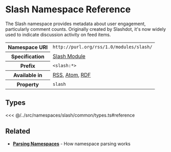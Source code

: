 # Slash Namespace Reference

The Slash namespace provides metadata about user engagement, particularly comment counts. Originally created by Slashdot, it's now widely used to indicate discussion activity on feed items.

<table>
  <tbody>
    <tr>
      <th>Namespace URI</th>
      <td><code>http://purl.org/rss/1.0/modules/slash/</code></td>
    </tr>
    <tr>
      <th>Specification</th>
      <td><a href="http://purl.org/rss/1.0/modules/slash/" target="_blank">Slash Module</a></td>
    </tr>
    <tr>
      <th>Prefix</th>
      <td><code>&lt;slash:*&gt;</code></td>
    </tr>
    <tr>
      <th>Available in</th>
      <td>
        <a href="/reference/feeds/rss">RSS</a>,
        <a href="/reference/feeds/atom">Atom</a>,
        <a href="/reference/feeds/rdf">RDF</a>
      </td>
    </tr>
    <tr>
      <th>Property</th>
      <td><code>slash</code></td>
    </tr>
  </tbody>
</table>

## Types

<<< @/../src/namespaces/slash/common/types.ts#reference

## Related

- **[Parsing Namespaces](/parsing/namespaces)** - How namespace parsing works
